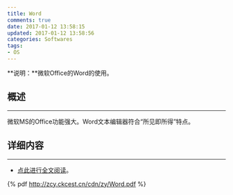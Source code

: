 ```yaml
---
title: Word
comments: true
date: 2017-01-12 13:58:15
updated: 2017-01-12 13:58:56
categories: Softwares
tags:
- OS
---
```


**说明：**微软Office的Word的使用。
<!-- more -->

## 概述
---
微软MS的Office功能强大。Word文本编辑器符合“所见即所得”特点。


## 详细内容
---
* [点此进行全文阅读](http://zcy.ckcest.cn/cdn/zy/Word.pdf)。

{% pdf http://zcy.ckcest.cn/cdn/zy/Word.pdf  %}



